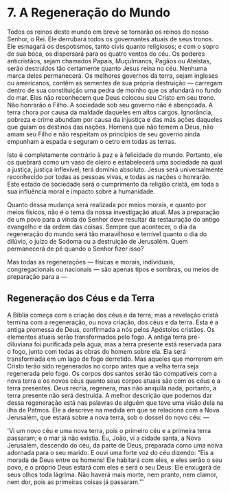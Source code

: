 # 7. A Regeneração do Mundo

Todos os reinos deste mundo em breve se tornarão os reinos do nosso Senhor, o Rei. Ele derrubará todos os governantes atuais de seus tronos. Ele esmagará os despotismos, tanto civis quanto religiosos; e com o sopro de sua boca, os dispersará para os quatro ventos do céu. Os poderes anticristãos, sejam chamados Papais, Muçulmanos, Pagãos ou Ateístas, serão destruídos tão certamente quanto Jesus reina no céu. Nenhuma marca deles permanecerá. Os melhores governos da terra, sejam ingleses ou americanos, contêm as sementes de sua própria destruição — carregam dentro de sua constituição uma pedra de moinho que os afundará no fundo do mar. Eles não reconhecem que Deus colocou seu Cristo em seu trono. Não honrarão o Filho. A sociedade sob seu governo não é abençoada. A terra chora por causa da maldade daqueles em altos cargos. Ignorância, pobreza e crime abundam por causa da injustiça e das más ações daqueles que guiam os destinos das nações. Homens que não temem a Deus, não amam seu Filho e não respeitam os princípios de seu governo ainda empunham a espada e seguram o cetro em todas as terras.

Isto é completamente contrário à paz e à felicidade do mundo. Portanto, ele os quebrará como um vaso de oleiro e estabelecerá uma sociedade na qual a justiça, justiça inflexível, terá domínio absoluto. Jesus será universalmente reconhecido por todas as pessoas vivas, e todas as nações o honrarão. Este estado de sociedade será o cumprimento da religião cristã, em toda a sua influência moral e impacto sobre a humanidade.

Quanto dessa mudança será realizada por meios morais, e quanto por meios físicos, não é o tema da nossa investigação atual. Mas a preparação de um povo para a vinda do Senhor deve resultar da restauração do antigo evangelho e da ordem das coisas. Sempre que acontecer, o dia da regeneração do mundo será tão maravilhoso e terrível quanto o dia do dilúvio, o juízo de Sodoma ou a destruição de Jerusalém. Quem permanecerá de pé quando o Senhor fizer isso?

Mas todas as regenerações — físicas e morais, individuais, congregacionais ou nacionais — são apenas tipos e sombras, ou meios de preparação para a —

## Regeneração dos Céus e da Terra

A Bíblia começa com a criação dos céus e da terra; mas a revelação cristã termina com a regeneração, ou nova criação, dos céus e da terra. Esta é a antiga promessa de Deus, confirmada a nós pelos Apóstolos cristãos. Os elementos atuais serão transformados pelo fogo. A antiga terra pré-diluviana foi purificada pela água; mas a terra presente está reservada para o fogo, junto com todas as obras do homem sobre ela. Ela será transformada em um lago de fogo derretido. Mas aqueles que morrerem em Cristo terão sido regenerados no corpo antes que a velha terra seja regenerada pelo fogo. Os corpos dos santos serão tão compatíveis com a nova terra e os novos céus quanto seus corpos atuais são com os céus e a terra presentes. Deus recria, regenera, mas não aniquila nada; portanto, a terra presente não será destruída. A melhor descrição que podemos dar dessa regeneração está nas palavras de alguém que teve uma visão dela na ilha de Patmos. Ele a descreve na medida em que se relaciona com a Nova Jerusalém, que estará sobre a nova terra, sob o dossel do novo céu: —

'Vi um novo céu e uma nova terra, pois o primeiro céu e a primeira terra passaram; e o mar já não existia. Eu, João, vi a cidade santa, a Nova Jerusalém, descendo do céu, da parte de Deus, preparada como uma noiva adornada para o seu marido. E ouvi uma forte voz do céu dizendo: “Eis a morada de Deus entre os homens! Ele habitará com eles, e eles serão o seu povo, e o próprio Deus estará com eles e será o seu Deus. Ele enxugará de seus olhos toda lágrima. Não haverá mais morte, nem pranto, nem clamor, nem dor, pois as primeiras coisas já passaram.”'
